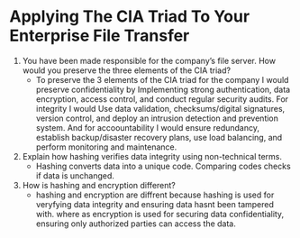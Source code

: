 # Applying The CIA Triad To Your Enterprise File Transfer
1) You have been made responsible for the company’s file server. How would you preserve the three elements of the CIA triad?
    - To preserve the 3 elements of the CIA triad for the company I would preserve confidentiality by Implementing strong authentication, data encryption, access control, and conduct regular security audits.  For integrity I would Use data validation, checksums/digital signatures, version control, and deploy an intrusion detection and prevention system.  And for accoountability I would ensure redundancy, establish backup/disaster recovery plans, use load balancing, and perform monitoring and maintenance. 
2) Explain how hashing verifies data integrity using non-technical terms.
    - Hashing converts data into a unique code. Comparing codes checks if data is unchanged.
3) How is hashing and encryption different?
    - hashing and encryption are diffrent because hashing is used for veryfying data integrity and ensuring data hasnt been tampered with.  where as encryption is used for securing data confidentiality, ensuring only authorized parties can access the data.